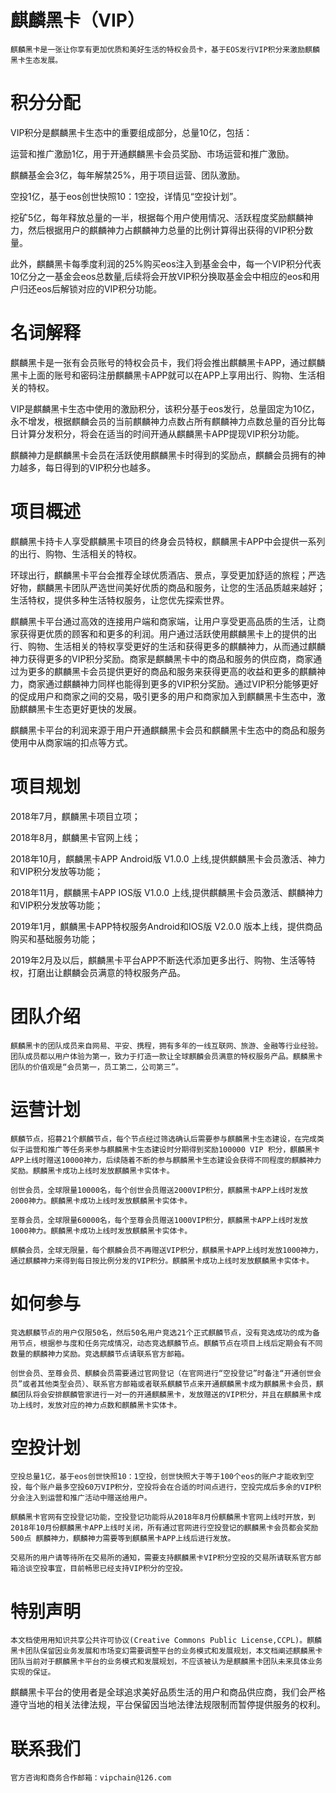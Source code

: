 # 麒麟黑卡（VIP）

    麒麟黑卡是一张让你享有更加优质和美好生活的特权会员卡，基于EOS发行VIP积分来激励麒麟黑卡生态发展。

# 积分分配

VIP积分是麒麟黑卡生态中的重要组成部分，总量10亿，包括：

运营和推广激励1亿，用于开通麒麟黑卡会员奖励、市场运营和推广激励。

麒麟基金会3亿，每年解禁25%，用于项目运营、团队激励。

空投1亿，基于eos创世快照10：1空投，详情见“空投计划”。

挖矿5亿，每年释放总量的一半，根据每个用户使用情况、活跃程度奖励麒麟神力，然后根据用户的麒麟神力占麒麟神力总量的比例计算得出获得的VIP积分数量。

此外，麒麟黑卡每季度利润的25%购买eos注入到基金会中，每一个VIP积分代表10亿分之一基金会eos总数量,后续将会开放VIP积分换取基金会中相应的eos和用户归还eos后解锁对应的VIP积分功能。


# 名词解释

麒麟黑卡是一张有会员账号的特权会员卡，我们将会推出麒麟黑卡APP，通过麒麟黑卡上面的账号和密码注册麒麟黑卡APP就可以在APP上享用出行、购物、生活相关的特权。

VIP是麒麟黑卡生态中使用的激励积分，该积分基于eos发行，总量固定为10亿，永不增发，根据麒麟会员的当前麒麟神力点数占所有麒麟神力点数总量的百分比每日计算分发积分，将会在适当的时间开通从麒麟黑卡APP提现VIP积分功能。

麒麟神力是麒麟黑卡会员在活跃使用麒麟黑卡时得到的奖励点，麒麟会员拥有的神力越多，每日得到的VIP积分也越多。

# 项目概述

麒麟黑卡持卡人享受麒麟黑卡项目的终身会员特权，麒麟黑卡APP中会提供一系列的出行、购物、生活相关的特权。

环球出行，麒麟黑卡平台会推荐全球优质酒店、景点，享受更加舒适的旅程；严选好物，麒麟黑卡团队严选世间美好优质的商品和服务，让您的生活品质越来越好；生活特权，提供多种生活特权服务，让您优先探索世界。

麒麟黑卡平台通过高效的连接用户端和商家端，让用户享受更高品质的生活，让商家获得更优质的顾客和和更多的利润。用户通过活跃使用麒麟黑卡上的提供的出行、购物、生活相关的特权享受更好的生活和获得更多的麒麟神力，从而通过麒麟神力获得更多的VIP积分奖励。商家是麒麟黑卡中的商品和服务的供应商，商家通过为更多的麒麟黑卡会员提供更好的商品和服务来获得更高的收益和更多的麒麟神力，商家通过麒麟神力同样也能得到更多的VIP积分奖励。通过VIP积分能够更好的促成用户和商家之间的交易，吸引更多的用户和商家加入到麒麟黑卡生态中，激励麒麟黑卡生态更好更快的发展。

麒麟黑卡平台的利润来源于用户开通麒麟黑卡会员和麒麟黑卡生态中的商品和服务使用中从商家端的扣点等方式。

# 项目规划

2018年7月，麒麟黑卡项目立项；

2018年8月，麒麟黑卡官网上线；

2018年10月，麒麟黑卡APP Android版 V1.0.0 上线,提供麒麟黑卡会员激活、神力和VIP积分发放等功能；

2018年11月，麒麟黑卡APP IOS版 V1.0.0 上线,提供麒麟黑卡会员激活、麒麟神力和VIP积分发放等功能；

2019年1月，麒麟黑卡APP特权服务Android和IOS版 V2.0.0 版本上线，提供商品购买和基础服务功能；

2019年2月及以后，麒麟黑卡平台APP不断迭代添加更多出行、购物、生活等特权，打磨出让麒麟会员满意的特权服务产品。

# 团队介绍

    麒麟黑卡的团队成员来自网易、平安、携程，拥有多年的一线互联网、旅游、金融等行业经验。团队成员都以用户体验为第一，致力于打造一款让全球麒麟会员满意的特权服务产品。麒麟黑卡团队的价值观是“会员第一，员工第二，公司第三”。 

# 运营计划

    麒麟节点，招募21个麒麟节点，每个节点经过筛选确认后需要参与麒麟黑卡生态建设，在完成类似于运营和推广等任务来参与麒麟黑卡生态建设时分期得到奖励100000 VIP 积分，麒麟黑卡APP上线时赠送10000神力，后续随着不断的参与麒麟黑卡生态建设会获得不同程度的麒麟神力奖励。麒麟黑卡成功上线时发放麒麟黑卡实体卡。

    创世会员，全球限量10000名，每个创世会员赠送2000VIP积分，麒麟黑卡APP上线时发放2000神力。麒麟黑卡成功上线时发放麒麟黑卡实体卡。

    至尊会员，全球限量60000名，每个至尊会员赠送1000VIP积分，麒麟黑卡APP上线时发放1000神力。麒麟黑卡成功上线时发放麒麟黑卡实体卡。

    麒麟会员，全球无限量，每个麒麟会员不再赠送VIP积分，麒麟黑卡APP上线时发放1000神力，通过麒麟神力来得到每日按比例分发的VIP积分。麒麟黑卡成功上线时发放麒麟黑卡实体卡。


# 如何参与

    竞选麒麟节点的用户仅限50名，然后50名用户竞选21个正式麒麟节点，没有竞选成功的成为备用节点，根据参与度和任务完成情况，动态竞选麒麟节点。麒麟节点在项目上线后定期会有不同数量的麒麟神力奖励。竞选麒麟节点请联系官方邮箱。
 
    创世会员、至尊会员、麒麟会员需要通过官网登记（在官网进行“空投登记”时备注“开通创世会员”或者其他类型会员）、联系官方邮箱或者联系麒麟节点来开通麒麟黑卡成为麒麟黑卡会员，麒麟团队将会安排麒麟管家进行一对一的开通麒麟黑卡，发放赠送的VIP积分，并且在麒麟黑卡成功上线时，发放对应的神力点数和麒麟黑卡实体卡。

# 空投计划

    空投总量1亿，基于eos创世快照10：1空投，创世快照大于等于100个eos的账户才能收到空投，每个账户最多空投60万VIP积分，空投将会在合适的时间点进行，空投完成后多余的VIP积分会注入到运营和推广活动中赠送给用户。

    麒麟黑卡官网有空投登记功能，空投登记功能将从2018年8月份麒麟黑卡官网上线时开放，到2018年10月份麒麟黑卡APP上线时关闭，所有通过官网进行空投登记的麒麟黑卡会员都会奖励 500点 麒麟神力，麒麟神力需要等到麒麟黑卡APP上线后进行发放。

    交易所的用户请等待所在交易所的通知，需要支持麒麟黑卡VIP积分空投的交易所请联系官方邮箱洽谈空投事宜，目前畅思已经支持VIP积分的空投。

# 特别声明

    本文档使⽤用知识共享公共许可协议(Creative Commons Public License,CCPL)。麒麟黑卡团队保留因业务发展和市场变幻需要调整平台的业务模式和发展规划，本⽂档阐述麒麟黑卡团队当前对于麒麟黑卡平台的业务模式和发展规划，不应该被认为是麒麟黑卡团队未来具体业务实现的保证。
麒麟黑卡平台的使用者是全球追求美好品质生活的用户和商品供应商，我们会严格遵守当地的相关法律法规，平台保留因当地法律法规限制而暂停提供服务的权利。

# 联系我们

    官方咨询和商务合作邮箱：vipchain@126.com
